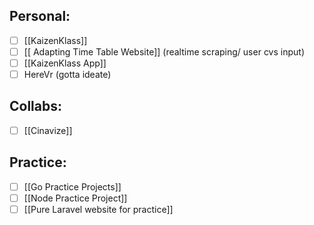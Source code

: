 ## Personal:
- [ ]  [[KaizenKlass]]
- [ ] [[ Adapting Time Table Website]] (realtime scraping/ user cvs input)
- [ ] [[KaizenKlass App]]
- [ ] HereVr (gotta ideate)

## Collabs:
- [ ]  [[Cinavize]]
## Practice:
- [ ] [[Go Practice Projects]]
- [ ] [[Node Practice Project]]
- [ ] [[Pure Laravel website for practice]]
